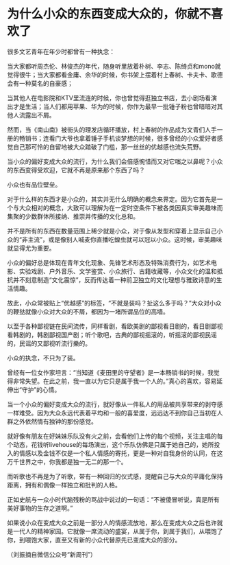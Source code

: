 # 为什么小众的东西变成大众的，你就不喜欢了

很多文艺青年在年少时都曾有一种执念： 

当大家都听周杰伦、林俊杰的年代，随身听里放着朴树、李志、陈绮贞和mono就觉得很牛；当大家都看金庸、余华的时候，你书架上摆着村上春树、卡夫卡、歌德会有一种莫名的自豪感； 

当其他人在电影院和KTV里流连的时候，你也曾觉得逛独立书店，去小剧场看演出才是生活；当人们都用苹果、华为的时候，你作为最早一批锤子粉也曾暗暗对其他人流露出不屑。 

然而，当《南山南》被街头的理发店循环播放，村上春树的作品成为文青们人手一册的畅销书；连看门大爷也拿着锤子手机谈梦想的时候，很多曾经的小众爱好者感觉自己那可怜的自留地被大众踏破了门槛，那一丝丝的优越感也流失荒野。 

当小众的偏好变成大众的流行，为什么我们会倍感惋惜而又对它嗤之以鼻呢？小众的东西变得受欢迎，它就不再是原来那个东西了吗？ 

小众也有品位壁垒。 

对于什么样的东西才是小众的，其实并无什么明确的概念来界定。因为它首先是一个与大众相对的概念，大致可以理解为在一定时空条件下被各类因真实审美趣味而集聚的少数群体所接纳、推崇并传播的文化总和。 

并不是所有的东西在数量范围上稀少就是小众，对于像从发型和穿着上显示自己小众的“非主流”，或是像别人喊麦你直播吃蝗虫就可以冠以小众。这时候，审美趣味就显得尤为重要。 

小众的偏好总是体现在青年文化现象、先锋艺术形态及特殊消费行为，如艺术电影、实验戏剧、户外音乐、文学鉴赏、小众旅行、古籍收藏等，小众文化的温和抵抗并不刻意制造“文化震惊”，反而传达着一种前卫独立的文化理想与雅致诗意的生活情趣。 

故此，小众常被贴上“优越感”的标签，“不就是装吗？扯这么多于吗？”大众对小众的鞭挞就像小众对大众的不屑，都因为一堵所谓品位的高墙。 

以至于各种鄙视链在民间流传，同样看剧，看欧美剧的鄙视看日剧的，看日剧鄙视看韩剧的，韩剧鄙视国产剧；听个歌吧，古典的鄙视摇滚的，听摇滚的鄙视民谣的，民谣的又鄙视听流行樂的。 

小众的执念，不只为了装。 

曾经有一位女作家坦言：“当知道《麦田里的守望者》是一本畅销书的时候，我觉得非常失望。在此之前，我一直以为它只是属于我一个人的。”真心的喜欢，容易延伸出“守护”的心情。 

当一个小众的偏好变成大众的流行，就好像从一件私人的用品被共享带来的剥夺感一样难受。因为大众永远代表着平均和一般的喜爱度，远远达不到你自己当初在人群之外依然情有独钟的那份感觉。 

就好像有朋友在好妹妹乐队没有火之前，会看他们上传的每个视频，关注主唱的每个动态，花钱听livehouse的每场演出，这个乐队仿佛是只属于她自己的，她所投入的情感以及金钱不仅是一个私人情感的寄托，更是一种对自我身份的认同，在这万千世界之中，你我都是独一无二的那一个。 

而听歌也不再是为了听歌，带有一种回归的仪式感，提醒自己与大众的平庸化保持距离，拥有和偶像一样独立和批判的人格。 

正如史航与一众小时代脑残粉的骂战中说过的一句话：“不被傻冒听说，真是所有美好事物的生存之道啊。” 

如果说小众在变成大众之前是一部分人的情感流放地，那么在变成大众之后也许就是一代人的精神家园。它就像一席流动的盛宴，从属于你，到属于我们，从喂饱了你，到喂饱大家，直至又有新的小众代替原先已变成大众的部分。 

（刘振摘自微信公众号“新周刊”）
